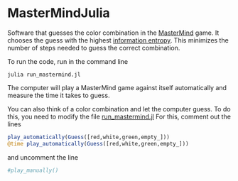 # MasterMindJulia

Software that guesses the color combination in the [MasterMind](https://en.wikipedia.org/wiki/Mastermind_%28board_game%29) game. It chooses the guess with the highest [information entropy](https://en.wikipedia.org/wiki/Entropy_(information_theory)). This minimizes the number of steps needed to guess the correct combination.

To run the code, run in the command line
```
julia run_mastermind.jl
```
The computer will play a MasterMind game against itself automatically and measure the time it takes to guess.

You can also think of a color combination and let the computer guess. To do this, you need to modify the file [run_mastermind.jl](run_mastermind.jl) For this, comment out the lines 
```julia
play_automatically(Guess([red,white,green,empty_]))
@time play_automatically(Guess([red,white,green,empty_]))
```
and uncomment the line
```julia
#play_manually()
```
